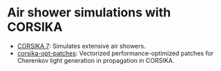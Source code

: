 # Air shower simulations with CORSIKA

- [CORSIKA 7](https://www.iap.kit.edu/corsika/): Simulates extensive air showers.
- [corsika-opt-patches](https://gitlab.cta-observatory.org/cta-computing/dpps/simpipe/corsika-opt-patches): Vectorized performance-optimized patches for Cherenkov light generation in propagation in CORSIKA.

